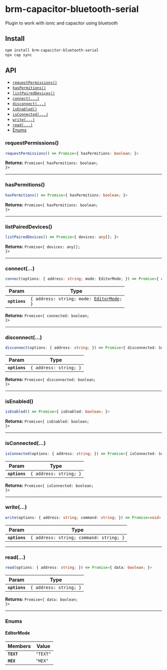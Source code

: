 # brm-capacitor-bluetooth-serial

Plugin to work with ionic and capacitor using bluetooth

## Install

```bash
npm install brm-capacitor-bluetooth-serial
npx cap sync
```

## API

<docgen-index>

* [`requestPermissions()`](#requestpermissions)
* [`hasPermitions()`](#haspermitions)
* [`listPairedDevices()`](#listpaireddevices)
* [`connect(...)`](#connect)
* [`disconnect(...)`](#disconnect)
* [`isEnabled()`](#isenabled)
* [`isConnected(...)`](#isconnected)
* [`write(...)`](#write)
* [`read(...)`](#read)
* [Enums](#enums)

</docgen-index>

<docgen-api>
<!--Update the source file JSDoc comments and rerun docgen to update the docs below-->

### requestPermissions()

```typescript
requestPermissions() => Promise<{ hasPermitions: boolean; }>
```

**Returns:** <code>Promise&lt;{ hasPermitions: boolean; }&gt;</code>

--------------------


### hasPermitions()

```typescript
hasPermitions() => Promise<{ hasPermitions: boolean; }>
```

**Returns:** <code>Promise&lt;{ hasPermitions: boolean; }&gt;</code>

--------------------


### listPairedDevices()

```typescript
listPairedDevices() => Promise<{ devices: any[]; }>
```

**Returns:** <code>Promise&lt;{ devices: any[]; }&gt;</code>

--------------------


### connect(...)

```typescript
connect(options: { address: string; mode: EditorMode; }) => Promise<{ connected: boolean; }>
```

| Param         | Type                                                                          |
| ------------- | ----------------------------------------------------------------------------- |
| **`options`** | <code>{ address: string; mode: <a href="#editormode">EditorMode</a>; }</code> |

**Returns:** <code>Promise&lt;{ connected: boolean; }&gt;</code>

--------------------


### disconnect(...)

```typescript
disconnect(options: { address: string; }) => Promise<{ disconnected: boolean; }>
```

| Param         | Type                              |
| ------------- | --------------------------------- |
| **`options`** | <code>{ address: string; }</code> |

**Returns:** <code>Promise&lt;{ disconnected: boolean; }&gt;</code>

--------------------


### isEnabled()

```typescript
isEnabled() => Promise<{ isEnabled: boolean; }>
```

**Returns:** <code>Promise&lt;{ isEnabled: boolean; }&gt;</code>

--------------------


### isConnected(...)

```typescript
isConnected(options: { address: string; }) => Promise<{ isConnected: boolean; }>
```

| Param         | Type                              |
| ------------- | --------------------------------- |
| **`options`** | <code>{ address: string; }</code> |

**Returns:** <code>Promise&lt;{ isConnected: boolean; }&gt;</code>

--------------------


### write(...)

```typescript
write(options: { address: string; command: string; }) => Promise<void>
```

| Param         | Type                                               |
| ------------- | -------------------------------------------------- |
| **`options`** | <code>{ address: string; command: string; }</code> |

--------------------


### read(...)

```typescript
read(options: { address: string; }) => Promise<{ data: boolean; }>
```

| Param         | Type                              |
| ------------- | --------------------------------- |
| **`options`** | <code>{ address: string; }</code> |

**Returns:** <code>Promise&lt;{ data: boolean; }&gt;</code>

--------------------


### Enums


#### EditorMode

| Members    | Value               |
| ---------- | ------------------- |
| **`TEXT`** | <code>"TEXT"</code> |
| **`HEX`**  | <code>"HEX"</code>  |

</docgen-api>

